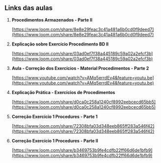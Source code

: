## Links das aulas

1. **Procedimentos Armazenados - Parte II**

   [https://www.loom.com/share/8e8e29feac3c41a481a6b0cd0f9deed7](https://www.loom.com/share/8e8e29feac3c41a481a6b0cd0f9deed7)

2. **Explicação sobre Exercício Procedimento BD II**

   [https://www.loom.com/share/03ad0ef7f38a445189c59a02a2efcf3b](https://www.loom.com/share/03ad0ef7f38a445189c59a02a2efcf3b)

3. **Aula - Correção dos Exercícios - Material Procedimentos - Parte 2**

   [https://www.youtube.com/watch?v=AMq5errdEv4&feature=youtu.be](https://www.youtube.com/watch?v=AMq5errdEv4&feature=youtu.be)

4. **Explicação Prática - Exercícios de Procedimentos**

   [https://www.loom.com/share/d0ca0c258a1240cf8992eebcecd65bb5](https://www.loom.com/share/d0ca0c258a1240cf8992eebcecd65bb5)

5. **Correção Exercício 1 Procedures - Parte 1**

   [https://www.loom.com/share/72308bfa03d348eeb865ff283a546f42](https://www.loom.com/share/72308bfa03d348eeb865ff283a546f42)

6. **Correção Exercício 1 Procedures - Parte II**

   [https://www.loom.com/share/b3469753b9fe4cdfb22ff66d6de1bfb9](https://www.loom.com/share/b3469753b9fe4cdfb22ff66d6de1bfb9)